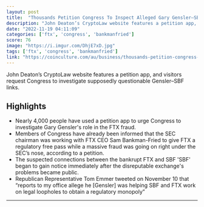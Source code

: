 ```yaml
---
layout: post
title:  "Thousands Petition Congress To Inspect Alleged Gary Gensler–SBF Links"
description: "John Deaton’s CryptoLaw website features a petition app, and visitors request Congress to investigate supposedly questionable Gensler–SBF links."
date: "2022-11-19 04:11:09"
categories: ['ftx', 'congress', 'bankmanfried']
score: 76
image: "https://i.imgur.com/DhjE7xD.jpg"
tags: ['ftx', 'congress', 'bankmanfried']
link: "https://coinculture.com/au/business/thousands-petition-congress-to-inspect-alleged-gensler-sbf-links/"
---
```


John Deaton’s CryptoLaw website features a petition app, and visitors request Congress to investigate supposedly questionable Gensler–SBF links.

## Highlights

- Nearly 4,000 people have used a petition app to urge Congress to investigate Gary Gensler's role in the FTX fraud.
- Members of Congress have already been informed that the SEC chairman was working with FTX CEO Sam Bankman-Fried to give FTX a regulatory free pass while a massive fraud was going on right under the SEC’s nose, according to a petition.
- The suspected connections between the bankrupt FTX and SBF 'SBF' began to gain notice immediately after the disreputable exchange's problems became public.
- Republican Representative Tom Emmer tweeted on November 10 that “reports to my office allege he [Gensler] was helping SBF and FTX work on legal loopholes to obtain a regulatory monopoly”

---
